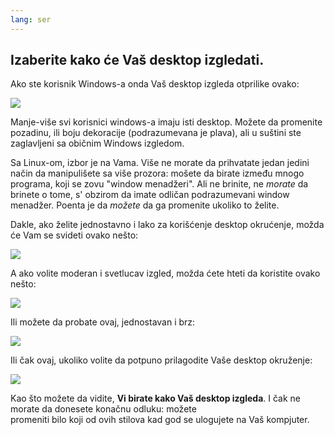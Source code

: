 ```yaml
---
lang: ser
---
```





<h2>Izaberite kako će Vaš desktop izgledati.</h2>

Ako ste korisnik Windows-a onda Vaš desktop izgleda otprilike ovako:

<img src="Images/windows_vista.jpg" />

Manje-više svi korisnici windows-a imaju isti desktop. Možete da promenite
pozadinu, ili boju dekoracije (podrazumevana je plava), 
ali u suštini ste zaglavljeni sa običnim Windows izgledom.

Sa Linux-om, izbor je na Vama. Više ne morate da prihvatate
jedan jedini način da manipulišete sa više prozora: mošete da birate
između mnogo programa, koji se zovu "window menadžeri". Ali ne brinite,
ne <i>morate</i> da brinete o tome, s' obzirom da imate odličan
podrazumevani window menadžer. Poenta je da <i>možete</i> da ga promenite
ukoliko to želite.

Dakle, ako želite jednostavno i lako za korišćenje desktop 
okrućenje, možda će Vam se svideti ovako nešto:

<img src="Images/ubuntu.jpg"/>

A ako volite moderan i svetlucav izgled, možda ćete hteti da koristite
ovako nešto:

<img src="Images/kde.png" />

Ili možete da probate ovaj, jednostavan i brz:

<img src="Images/xfce.jpg" />

Ili čak ovaj, ukoliko volite da potpuno prilagodite Vaše desktop 
okruženje:

<img src="Images/wm.jpg" />

Kao što možete da vidite, <b>Vi birate kako Vaš desktop izgleda</b>.
I čak ne morate da donesete konačnu odluku: možete  
promeniti bilo koji od ovih stilova kad god se ulogujete na Vaš kompjuter.




